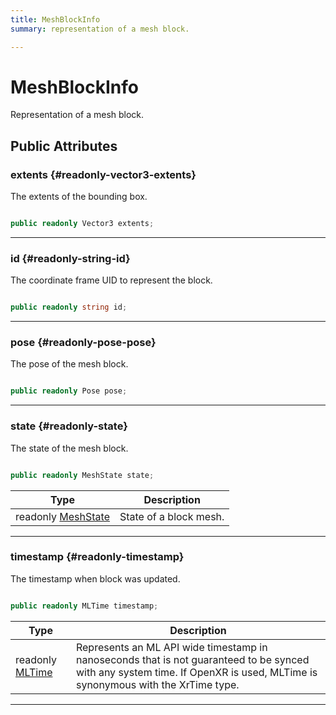 ```yaml
---
title: MeshBlockInfo
summary: representation of a mesh block. 

---
```


# MeshBlockInfo




Representation of a mesh block.   





## Public Attributes

### extents {#readonly-vector3-extents}

The extents of the bounding box. 

```csharp

public readonly Vector3 extents;

```






-----------

### id {#readonly-string-id}

The coordinate frame UID to represent the block. 

```csharp

public readonly string id;

```






-----------

### pose {#readonly-pose-pose}

The pose of the mesh block. 

```csharp

public readonly Pose pose;

```






-----------

### state {#readonly-state}

The state of the mesh block. 

```csharp

public readonly MeshState state;

```

| Type | Description  | 
|--|--|
| readonly [MeshState](/versioned_docs/version-02-Aug-2023/unity-api/api/UnityEngine.XR.MagicLeap/MeshingSubsystem/Extensions/MLMeshing/UnityEngine.XR.MagicLeap.MeshingSubsystem.Extensions.MLMeshing.md#enums-meshstate) | State of a block mesh.  |





-----------

### timestamp {#readonly-timestamp}

The timestamp when block was updated. 

```csharp

public readonly MLTime timestamp;

```

| Type | Description  | 
|--|--|
| readonly [MLTime](/versioned_docs/version-02-Aug-2023/unity-api/api/UnityEngine.XR.MagicLeap/MLTime/UnityEngine.XR.MagicLeap.MLTime.md) | Represents an ML API wide timestamp in nanoseconds that is not guaranteed to be synced with any system time. If OpenXR is used, MLTime is synonymous with the XrTime type.  |





-----------


